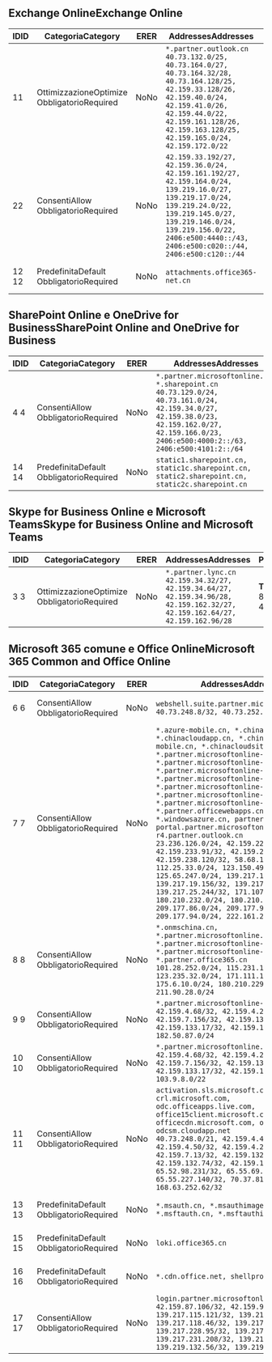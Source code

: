 <!--THIS FILE IS AUTOMATICALLY GENERATED. MANUAL CHANGES WILL BE OVERWRITTEN.-->
<!--Please contact the Office 365 Endpoints team with any questions.-->
<!--China endpoints version 2020062900-->
<!--File generated 2020-07-06 08:00:09.8520-->

## <a name="exchange-online"></a><span data-ttu-id="44a94-101">Exchange Online</span><span class="sxs-lookup"><span data-stu-id="44a94-101">Exchange Online</span></span>

<span data-ttu-id="44a94-102">ID</span><span class="sxs-lookup"><span data-stu-id="44a94-102">ID</span></span> | <span data-ttu-id="44a94-103">Categoria</span><span class="sxs-lookup"><span data-stu-id="44a94-103">Category</span></span> | <span data-ttu-id="44a94-104">ER</span><span class="sxs-lookup"><span data-stu-id="44a94-104">ER</span></span> | <span data-ttu-id="44a94-105">Addresses</span><span class="sxs-lookup"><span data-stu-id="44a94-105">Addresses</span></span> | <span data-ttu-id="44a94-106">Porte</span><span class="sxs-lookup"><span data-stu-id="44a94-106">Ports</span></span>
-- | -------------------- | -- | ---------------------------------------------------------------------------------------------------------------------------------------------------------------------------------------------------------------------------------------------- | ------------------------
<span data-ttu-id="44a94-107">1</span><span class="sxs-lookup"><span data-stu-id="44a94-107">1</span></span> | <span data-ttu-id="44a94-108">Ottimizzazione</span><span class="sxs-lookup"><span data-stu-id="44a94-108">Optimize</span></span><BR><span data-ttu-id="44a94-109">Obbligatorio</span><span class="sxs-lookup"><span data-stu-id="44a94-109">Required</span></span> | <span data-ttu-id="44a94-110">No</span><span class="sxs-lookup"><span data-stu-id="44a94-110">No</span></span> | `*.partner.outlook.cn`<BR>`40.73.132.0/25, 40.73.164.0/27, 40.73.164.32/28, 40.73.164.128/25, 42.159.33.128/26, 42.159.40.0/24, 42.159.41.0/26, 42.159.44.0/22, 42.159.161.128/26, 42.159.163.128/25, 42.159.165.0/24, 42.159.172.0/22` | <span data-ttu-id="44a94-111">**TCP:** 443, 80</span><span class="sxs-lookup"><span data-stu-id="44a94-111">**TCP:** 443, 80</span></span>
<span data-ttu-id="44a94-112">2</span><span class="sxs-lookup"><span data-stu-id="44a94-112">2</span></span> | <span data-ttu-id="44a94-113">Consenti</span><span class="sxs-lookup"><span data-stu-id="44a94-113">Allow</span></span><BR><span data-ttu-id="44a94-114">Obbligatorio</span><span class="sxs-lookup"><span data-stu-id="44a94-114">Required</span></span> | <span data-ttu-id="44a94-115">No</span><span class="sxs-lookup"><span data-stu-id="44a94-115">No</span></span> | `42.159.33.192/27, 42.159.36.0/24, 42.159.161.192/27, 42.159.164.0/24, 139.219.16.0/27, 139.219.17.0/24, 139.219.24.0/22, 139.219.145.0/27, 139.219.146.0/24, 139.219.156.0/22, 2406:e500:4440::/43, 2406:e500:c020::/44, 2406:e500:c120::/44` | <span data-ttu-id="44a94-116">**TCP:** 25, 443, 53, 80</span><span class="sxs-lookup"><span data-stu-id="44a94-116">**TCP:** 25, 443, 53, 80</span></span>
<span data-ttu-id="44a94-117">12 </span><span class="sxs-lookup"><span data-stu-id="44a94-117">12</span></span> | <span data-ttu-id="44a94-118">Predefinita</span><span class="sxs-lookup"><span data-stu-id="44a94-118">Default</span></span><BR><span data-ttu-id="44a94-119">Obbligatorio</span><span class="sxs-lookup"><span data-stu-id="44a94-119">Required</span></span> | <span data-ttu-id="44a94-120">No</span><span class="sxs-lookup"><span data-stu-id="44a94-120">No</span></span> | `attachments.office365-net.cn` | <span data-ttu-id="44a94-121">**TCP:** 443, 80</span><span class="sxs-lookup"><span data-stu-id="44a94-121">**TCP:** 443, 80</span></span>

## <a name="sharepoint-online-and-onedrive-for-business"></a><span data-ttu-id="44a94-122">SharePoint Online e OneDrive for Business</span><span class="sxs-lookup"><span data-stu-id="44a94-122">SharePoint Online and OneDrive for Business</span></span>

<span data-ttu-id="44a94-123">ID</span><span class="sxs-lookup"><span data-stu-id="44a94-123">ID</span></span> | <span data-ttu-id="44a94-124">Categoria</span><span class="sxs-lookup"><span data-stu-id="44a94-124">Category</span></span> | <span data-ttu-id="44a94-125">ER</span><span class="sxs-lookup"><span data-stu-id="44a94-125">ER</span></span> | <span data-ttu-id="44a94-126">Addresses</span><span class="sxs-lookup"><span data-stu-id="44a94-126">Addresses</span></span> | <span data-ttu-id="44a94-127">Porte</span><span class="sxs-lookup"><span data-stu-id="44a94-127">Ports</span></span>
-- | ------------------- | -- | --------------------------------------------------------------------------------------------------------------------------------------------------------------------------------------------------- | ----------------
<span data-ttu-id="44a94-128">4 </span><span class="sxs-lookup"><span data-stu-id="44a94-128">4</span></span> | <span data-ttu-id="44a94-129">Consenti</span><span class="sxs-lookup"><span data-stu-id="44a94-129">Allow</span></span><BR><span data-ttu-id="44a94-130">Obbligatorio</span><span class="sxs-lookup"><span data-stu-id="44a94-130">Required</span></span> | <span data-ttu-id="44a94-131">No</span><span class="sxs-lookup"><span data-stu-id="44a94-131">No</span></span> | `*.partner.microsoftonline.cn, *.sharepoint.cn`<BR>`40.73.129.0/24, 40.73.161.0/24, 42.159.34.0/27, 42.159.38.0/23, 42.159.162.0/27, 42.159.166.0/23, 2406:e500:4000:2::/63, 2406:e500:4101:2::/64` | <span data-ttu-id="44a94-132">**TCP:** 443, 80</span><span class="sxs-lookup"><span data-stu-id="44a94-132">**TCP:** 443, 80</span></span>
<span data-ttu-id="44a94-133">14 </span><span class="sxs-lookup"><span data-stu-id="44a94-133">14</span></span> | <span data-ttu-id="44a94-134">Predefinita</span><span class="sxs-lookup"><span data-stu-id="44a94-134">Default</span></span><BR><span data-ttu-id="44a94-135">Obbligatorio</span><span class="sxs-lookup"><span data-stu-id="44a94-135">Required</span></span> | <span data-ttu-id="44a94-136">No</span><span class="sxs-lookup"><span data-stu-id="44a94-136">No</span></span> | `static1.sharepoint.cn, static1c.sharepoint.cn, static2.sharepoint.cn, static2c.sharepoint.cn` | <span data-ttu-id="44a94-137">**TCP:** 443, 80</span><span class="sxs-lookup"><span data-stu-id="44a94-137">**TCP:** 443, 80</span></span>

## <a name="skype-for-business-online-and-microsoft-teams"></a><span data-ttu-id="44a94-138">Skype for Business Online e Microsoft Teams</span><span class="sxs-lookup"><span data-stu-id="44a94-138">Skype for Business Online and Microsoft Teams</span></span>

<span data-ttu-id="44a94-139">ID</span><span class="sxs-lookup"><span data-stu-id="44a94-139">ID</span></span> | <span data-ttu-id="44a94-140">Categoria</span><span class="sxs-lookup"><span data-stu-id="44a94-140">Category</span></span> | <span data-ttu-id="44a94-141">ER</span><span class="sxs-lookup"><span data-stu-id="44a94-141">ER</span></span> | <span data-ttu-id="44a94-142">Addresses</span><span class="sxs-lookup"><span data-stu-id="44a94-142">Addresses</span></span> | <span data-ttu-id="44a94-143">Porte</span><span class="sxs-lookup"><span data-stu-id="44a94-143">Ports</span></span>
-- | -------------------- | -- | -------------------------------------------------------------------------------------------------------------------------------- | ----------------
<span data-ttu-id="44a94-144">3 </span><span class="sxs-lookup"><span data-stu-id="44a94-144">3</span></span> | <span data-ttu-id="44a94-145">Ottimizzazione</span><span class="sxs-lookup"><span data-stu-id="44a94-145">Optimize</span></span><BR><span data-ttu-id="44a94-146">Obbligatorio</span><span class="sxs-lookup"><span data-stu-id="44a94-146">Required</span></span> | <span data-ttu-id="44a94-147">No</span><span class="sxs-lookup"><span data-stu-id="44a94-147">No</span></span> | `*.partner.lync.cn`<BR>`42.159.34.32/27, 42.159.34.64/27, 42.159.34.96/28, 42.159.162.32/27, 42.159.162.64/27, 42.159.162.96/28` | <span data-ttu-id="44a94-148">**TCP:** 443, 80</span><span class="sxs-lookup"><span data-stu-id="44a94-148">**TCP:** 443, 80</span></span>

## <a name="microsoft-365-common-and-office-online"></a><span data-ttu-id="44a94-149">Microsoft 365 comune e Office Online</span><span class="sxs-lookup"><span data-stu-id="44a94-149">Microsoft 365 Common and Office Online</span></span>

<span data-ttu-id="44a94-150">ID</span><span class="sxs-lookup"><span data-stu-id="44a94-150">ID</span></span> | <span data-ttu-id="44a94-151">Categoria</span><span class="sxs-lookup"><span data-stu-id="44a94-151">Category</span></span> | <span data-ttu-id="44a94-152">ER</span><span class="sxs-lookup"><span data-stu-id="44a94-152">ER</span></span> | <span data-ttu-id="44a94-153">Addresses</span><span class="sxs-lookup"><span data-stu-id="44a94-153">Addresses</span></span> | <span data-ttu-id="44a94-154">Porte</span><span class="sxs-lookup"><span data-stu-id="44a94-154">Ports</span></span>
-- | ------------------- | -- | ---------------------------------------------------------------------------------------------------------------------------------------------------------------------------------------------------------------------------------------------------------------------------------------------------------------------------------------------------------------------------------------------------------------------------------------------------------------------------------------------------------------------------------------------------------------------------------------------------------------------------------------------------------------------------------------------------------------------------------------------------------------------------------------------------------------------------------------------------------------------------- | ----------------
<span data-ttu-id="44a94-155">6 </span><span class="sxs-lookup"><span data-stu-id="44a94-155">6</span></span> | <span data-ttu-id="44a94-156">Consenti</span><span class="sxs-lookup"><span data-stu-id="44a94-156">Allow</span></span><BR><span data-ttu-id="44a94-157">Obbligatorio</span><span class="sxs-lookup"><span data-stu-id="44a94-157">Required</span></span> | <span data-ttu-id="44a94-158">No</span><span class="sxs-lookup"><span data-stu-id="44a94-158">No</span></span> | `webshell.suite.partner.microsoftonline.cn`<BR>`40.73.248.8/32, 40.73.252.10/32` | <span data-ttu-id="44a94-159">**TCP:** 443, 80</span><span class="sxs-lookup"><span data-stu-id="44a94-159">**TCP:** 443, 80</span></span>
<span data-ttu-id="44a94-160">7 </span><span class="sxs-lookup"><span data-stu-id="44a94-160">7</span></span> | <span data-ttu-id="44a94-161">Consenti</span><span class="sxs-lookup"><span data-stu-id="44a94-161">Allow</span></span><BR><span data-ttu-id="44a94-162">Obbligatorio</span><span class="sxs-lookup"><span data-stu-id="44a94-162">Required</span></span> | <span data-ttu-id="44a94-163">No</span><span class="sxs-lookup"><span data-stu-id="44a94-163">No</span></span> | `*.azure-mobile.cn, *.chinacloudapi.cn, *.chinacloudapp.cn, *.chinacloud-mobile.cn, *.chinacloudsites.cn, *.partner.microsoftonline-m.cn, *.partner.microsoftonline-m.net.cn, *.partner.microsoftonline-m-i.cn, *.partner.microsoftonline-m-i.net.cn, *.partner.microsoftonline-p.net.cn, *.partner.microsoftonline-p-i.cn, *.partner.microsoftonline-p-i.net.cn, *.partner.officewebapps.cn, *.windowsazure.cn, partner.outlook.cn, portal.partner.microsoftonline.cdnsvc.com, r4.partner.outlook.cn`<BR>`23.236.126.0/24, 42.159.224.122/32, 42.159.233.91/32, 42.159.237.146/32, 42.159.238.120/32, 58.68.168.0/24, 112.25.33.0/24, 123.150.49.0/24, 125.65.247.0/24, 139.217.17.219/32, 139.217.19.156/32, 139.217.21.3/32, 139.217.25.244/32, 171.107.84.0/24, 180.210.232.0/24, 180.210.234.0/24, 209.177.86.0/24, 209.177.90.0/24, 209.177.94.0/24, 222.161.226.0/24` | <span data-ttu-id="44a94-164">**TCP:** 443, 80</span><span class="sxs-lookup"><span data-stu-id="44a94-164">**TCP:** 443, 80</span></span>
<span data-ttu-id="44a94-165">8 </span><span class="sxs-lookup"><span data-stu-id="44a94-165">8</span></span> | <span data-ttu-id="44a94-166">Consenti</span><span class="sxs-lookup"><span data-stu-id="44a94-166">Allow</span></span><BR><span data-ttu-id="44a94-167">Obbligatorio</span><span class="sxs-lookup"><span data-stu-id="44a94-167">Required</span></span> | <span data-ttu-id="44a94-168">No</span><span class="sxs-lookup"><span data-stu-id="44a94-168">No</span></span> | `*.onmschina.cn, *.partner.microsoftonline.net.cn, *.partner.microsoftonline-i.cn, *.partner.microsoftonline-i.net.cn, *.partner.office365.cn`<BR>`101.28.252.0/24, 115.231.150.0/24, 123.235.32.0/24, 171.111.154.0/24, 175.6.10.0/24, 180.210.229.0/24, 211.90.28.0/24` | <span data-ttu-id="44a94-169">**TCP:** 443, 80</span><span class="sxs-lookup"><span data-stu-id="44a94-169">**TCP:** 443, 80</span></span>
<span data-ttu-id="44a94-170">9 </span><span class="sxs-lookup"><span data-stu-id="44a94-170">9</span></span> | <span data-ttu-id="44a94-171">Consenti</span><span class="sxs-lookup"><span data-stu-id="44a94-171">Allow</span></span><BR><span data-ttu-id="44a94-172">Obbligatorio</span><span class="sxs-lookup"><span data-stu-id="44a94-172">Required</span></span> | <span data-ttu-id="44a94-173">No</span><span class="sxs-lookup"><span data-stu-id="44a94-173">No</span></span> | `*.partner.microsoftonline-p.cn`<BR>`42.159.4.68/32, 42.159.4.200/32, 42.159.7.156/32, 42.159.132.138/32, 42.159.133.17/32, 42.159.135.78/32, 182.50.87.0/24` | <span data-ttu-id="44a94-174">**TCP:** 443, 80</span><span class="sxs-lookup"><span data-stu-id="44a94-174">**TCP:** 443, 80</span></span>
<span data-ttu-id="44a94-175">10 </span><span class="sxs-lookup"><span data-stu-id="44a94-175">10</span></span> | <span data-ttu-id="44a94-176">Consenti</span><span class="sxs-lookup"><span data-stu-id="44a94-176">Allow</span></span><BR><span data-ttu-id="44a94-177">Obbligatorio</span><span class="sxs-lookup"><span data-stu-id="44a94-177">Required</span></span> | <span data-ttu-id="44a94-178">No</span><span class="sxs-lookup"><span data-stu-id="44a94-178">No</span></span> | `*.partner.microsoftonline.cn`<BR>`42.159.4.68/32, 42.159.4.200/32, 42.159.7.156/32, 42.159.132.138/32, 42.159.133.17/32, 42.159.135.78/32, 103.9.8.0/22` | <span data-ttu-id="44a94-179">**TCP:** 443, 80</span><span class="sxs-lookup"><span data-stu-id="44a94-179">**TCP:** 443, 80</span></span>
<span data-ttu-id="44a94-180">11 </span><span class="sxs-lookup"><span data-stu-id="44a94-180">11</span></span> | <span data-ttu-id="44a94-181">Consenti</span><span class="sxs-lookup"><span data-stu-id="44a94-181">Allow</span></span><BR><span data-ttu-id="44a94-182">Obbligatorio</span><span class="sxs-lookup"><span data-stu-id="44a94-182">Required</span></span> | <span data-ttu-id="44a94-183">No</span><span class="sxs-lookup"><span data-stu-id="44a94-183">No</span></span> | `activation.sls.microsoft.com, crl.microsoft.com, odc.officeapps.live.com, office15client.microsoft.com, officecdn.microsoft.com, osiprod-scus01-odcsm.cloudapp.net`<BR>`40.73.248.0/21, 42.159.4.45/32, 42.159.4.50/32, 42.159.4.225/32, 42.159.7.13/32, 42.159.132.73/32, 42.159.132.74/32, 42.159.132.75/32, 65.52.98.231/32, 65.55.69.140/32, 65.55.227.140/32, 70.37.81.47/32, 168.63.252.62/32` | <span data-ttu-id="44a94-184">**TCP:** 443, 80</span><span class="sxs-lookup"><span data-stu-id="44a94-184">**TCP:** 443, 80</span></span>
<span data-ttu-id="44a94-185">13 </span><span class="sxs-lookup"><span data-stu-id="44a94-185">13</span></span> | <span data-ttu-id="44a94-186">Predefinita</span><span class="sxs-lookup"><span data-stu-id="44a94-186">Default</span></span><BR><span data-ttu-id="44a94-187">Obbligatorio</span><span class="sxs-lookup"><span data-stu-id="44a94-187">Required</span></span> | <span data-ttu-id="44a94-188">No</span><span class="sxs-lookup"><span data-stu-id="44a94-188">No</span></span> | `*.msauth.cn, *.msauthimages.cn, *.msftauth.cn, *.msftauthimages.cn` | <span data-ttu-id="44a94-189">**TCP:** 443, 80</span><span class="sxs-lookup"><span data-stu-id="44a94-189">**TCP:** 443, 80</span></span>
<span data-ttu-id="44a94-190">15 </span><span class="sxs-lookup"><span data-stu-id="44a94-190">15</span></span> | <span data-ttu-id="44a94-191">Predefinita</span><span class="sxs-lookup"><span data-stu-id="44a94-191">Default</span></span><BR><span data-ttu-id="44a94-192">Obbligatorio</span><span class="sxs-lookup"><span data-stu-id="44a94-192">Required</span></span> | <span data-ttu-id="44a94-193">No</span><span class="sxs-lookup"><span data-stu-id="44a94-193">No</span></span> | `loki.office365.cn` | <span data-ttu-id="44a94-194">**TCP:** 443</span><span class="sxs-lookup"><span data-stu-id="44a94-194">**TCP:** 443</span></span>
<span data-ttu-id="44a94-195">16 </span><span class="sxs-lookup"><span data-stu-id="44a94-195">16</span></span> | <span data-ttu-id="44a94-196">Predefinita</span><span class="sxs-lookup"><span data-stu-id="44a94-196">Default</span></span><BR><span data-ttu-id="44a94-197">Obbligatorio</span><span class="sxs-lookup"><span data-stu-id="44a94-197">Required</span></span> | <span data-ttu-id="44a94-198">No</span><span class="sxs-lookup"><span data-stu-id="44a94-198">No</span></span> | `*.cdn.office.net, shellprod.msocdn.com` | <span data-ttu-id="44a94-199">**TCP:** 443</span><span class="sxs-lookup"><span data-stu-id="44a94-199">**TCP:** 443</span></span>
<span data-ttu-id="44a94-200">17 </span><span class="sxs-lookup"><span data-stu-id="44a94-200">17</span></span> | <span data-ttu-id="44a94-201">Consenti</span><span class="sxs-lookup"><span data-stu-id="44a94-201">Allow</span></span><BR><span data-ttu-id="44a94-202">Obbligatorio</span><span class="sxs-lookup"><span data-stu-id="44a94-202">Required</span></span> | <span data-ttu-id="44a94-203">No</span><span class="sxs-lookup"><span data-stu-id="44a94-203">No</span></span> | `login.partner.microsoftonline.cn`<BR>`42.159.87.106/32, 42.159.92.96/32, 139.217.115.121/32, 139.217.118.25/32, 139.217.118.46/32, 139.217.118.54/32, 139.217.228.95/32, 139.217.231.198/32, 139.217.231.208/32, 139.217.231.219/32, 139.219.132.56/32, 139.219.133.182/32` | <span data-ttu-id="44a94-204">**TCP:** 443, 80</span><span class="sxs-lookup"><span data-stu-id="44a94-204">**TCP:** 443, 80</span></span>
